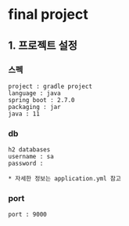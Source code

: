 # final project

## 1. 프로젝트 설정

### 스펙
```text
project : gradle project
language : java
spring boot : 2.7.0
packaging : jar
java : 11
```

### db
```text
h2 databases
username : sa
password : 

* 자세한 정보는 application.yml 참고
```

### port
```text
port : 9000
```